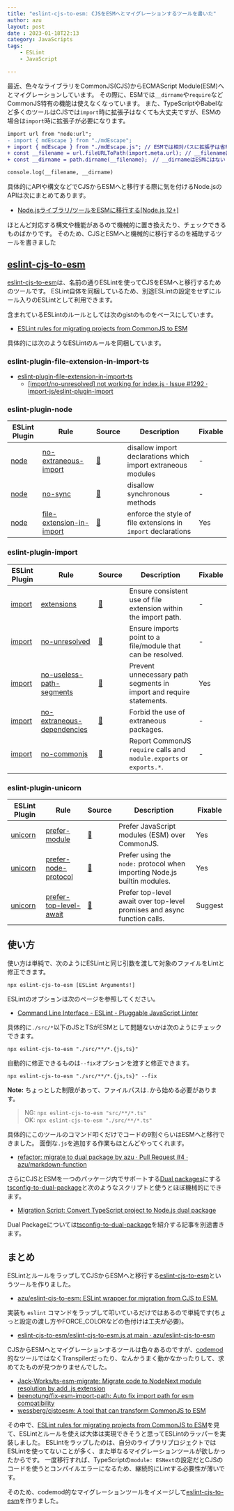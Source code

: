 ```yaml
---
title: "eslint-cjs-to-esm: CJSをESMへとマイグレーションするツールを書いた"
author: azu
layout: post
date : 2023-01-18T22:13
category: JavaScripts
tags:
    - ESLint
    - JavaScript

---
```


最近、色々なライブラリをCommonJS(CJS)からECMAScript Module(ESM)へとマイグレーションしています。
その際に、ESMでは`__dirname`や`require`などCommonJS特有の機能は使えなくなっています。
また、TypeScriptやBabelなど多くのツールはCJSでは`import`時に拡張子はなくても大丈夫ですが、ESMの場合は`import`時に拡張子が必要になります。


```diff
import url from "node:url";
- import { mdEscape } from "./mdEscape";
+ import { mdEscape } from "./mdEscape.js"; // ESMでは相対パスに拡張子は省略できない
+ const __filename = url.fileURLToPath(import.meta.url); // __filenameはESMにはないためimport.meta.urlから取得する
+ const __dirname = path.dirname(__filename);　// __dirnameはESMにはない

console.log(__filename, __dirname)
```
具体的にAPIや構文などでCJSからESMへと移行する際に気を付けるNode.jsのAPIは次にまとめてあります。

- [Node.jsライブラリ/ツールをESMに移行する[Node.js 12+]](https://zenn.dev/azu/scraps/8251dab75562c8)

ほとんど対応する構文や機能があるので機械的に置き換えたり、チェックできるものばかりです。
そのため、CJSとESMへと機械的に移行するのを補助するツールを書きました

## [eslint-cjs-to-esm](https://github.com/azu/eslint-cjs-to-esm)

[eslint-cjs-to-esm](https://github.com/azu/eslint-cjs-to-esm)は、名前の通りESLintを使ってCJSをESMへと移行するためのツールです。
ESLint自体を同梱しているため、別途ESLintの設定をせずにルール入りのESLintとして利用できます。

含まれているESLintのルールとしては次のgistのものをベースにしています。

- [ESLint rules for migrating projects from CommonJS to ESM](https://gist.github.com/Jaid/164668c0151ae09d2bc81be78a203dd5)

具体的には次のようなESLintのルールを同梱しています。

### eslint-plugin-file-extension-in-import-ts

- [eslint-plugin-file-extension-in-import-ts](https://github.com/AlexSergey/eslint-plugin-file-extension-in-import-ts)
  - [[import/no-unresolved] not working for index.js · Issue #1292 · import-js/eslint-plugin-import](https://github.com/import-js/eslint-plugin-import/issues/1292)

### eslint-plugin-node

| ESLint Plugin                                            | Rule                                                                                                                            | Source                                                                                                       | Description                                                       | Fixable |
|----------------------------------------------------------|---------------------------------------------------------------------------------------------------------------------------------|--------------------------------------------------------------------------------------------------------------|-------------------------------------------------------------------|---------|
| [node](https://github.com/mysticatea/eslint-plugin-node) | [no-extraneous-import](https://github.com/mysticatea/eslint-plugin-node/blob/master/docs/rules/no-extraneous-import.md)         | [:link:](https://github.com/mysticatea/eslint-plugin-node/blob/master/lib/rules/no-extraneous-import.js)     | disallow import declarations which import extraneous modules      | -       |
| [node](https://github.com/mysticatea/eslint-plugin-node) | [no-sync](https://github.com/mysticatea/eslint-plugin-node/blob/master/docs/rules/no-sync.md)                                   | [:link:](https://github.com/mysticatea/eslint-plugin-node/blob/master/lib/rules/no-sync.js)                  | disallow synchronous methods                                      | -       |
| [node](https://github.com/mysticatea/eslint-plugin-node) | [file-extension-in-import](https://github.com/mysticatea/eslint-plugin-node/blob/master/docs/rules/file-extension-in-import.md) | [:link:](https://github.com/mysticatea/eslint-plugin-node/blob/master/lib/rules/file-extension-in-import.js) | enforce the style of file extensions in `import` declarations     | Yes     |

### eslint-plugin-import

| ESLint Plugin                                               | Rule                                                                                                                               | Source                                                                                                        | Description                                                          | Fixable |
|-------------------------------------------------------------|------------------------------------------------------------------------------------------------------------------------------------|---------------------------------------------------------------------------------------------------------------|----------------------------------------------------------------------|---------|
| [import](https://github.com/import-js/eslint-plugin-import) | [extensions](https://github.com/import-js/eslint-plugin-import/blob/main/docs/rules/extensions.md)                                 | [:link:](https://github.com/import-js/eslint-plugin-import/blob/main/src/rules/extensions.js)                 | Ensure consistent use of file extension within the import path.      | -       |
| [import](https://github.com/import-js/eslint-plugin-import) | [no-unresolved](https://github.com/import-js/eslint-plugin-import/blob/main/docs/rules/no-unresolved.md)                           | [:link:](https://github.com/import-js/eslint-plugin-import/blob/main/src/rules/no-unresolved.js)              | Ensure imports point to a file/module that can be resolved.          | -       |
| [import](https://github.com/import-js/eslint-plugin-import) | [no-useless-path-segments](https://github.com/import-js/eslint-plugin-import/blob/main/docs/rules/no-useless-path-segments.md)     | [:link:](https://github.com/import-js/eslint-plugin-import/blob/main/src/rules/no-useless-path-segments.js)   | Prevent unnecessary path segments in import and require statements.  | Yes     |
| [import](https://github.com/import-js/eslint-plugin-import) | [no-extraneous-dependencies](https://github.com/import-js/eslint-plugin-import/blob/main/docs/rules/no-extraneous-dependencies.md) | [:link:](https://github.com/import-js/eslint-plugin-import/blob/main/src/rules/no-extraneous-dependencies.js) | Forbid the use of extraneous packages.                               | -       |
| [import](https://github.com/import-js/eslint-plugin-import) | [no-commonjs](https://github.com/import-js/eslint-plugin-import/blob/main/docs/rules/no-commonjs.md)                               | [:link:](https://github.com/import-js/eslint-plugin-import/blob/main/src/rules/no-commonjs.js)                | Report CommonJS `require` calls and `module.exports` or `exports.*`. | -       |

### eslint-plugin-unicorn

| ESLint Plugin                                                    | Rule                                                                                                                           | Source                                                                                                    | Description                                                               | Fixable |
|------------------------------------------------------------------|--------------------------------------------------------------------------------------------------------------------------------|-----------------------------------------------------------------------------------------------------------|---------------------------------------------------------------------------|---------|
| [unicorn](https://github.com/sindresorhus/eslint-plugin-unicorn) | [prefer-module](https://github.com/sindresorhus/eslint-plugin-unicorn/blob/main/docs/rules/prefer-module.md)                   | [:link:](https://github.com/sindresorhus/eslint-plugin-unicorn/blob/main/rules/prefer-module.js)          | Prefer JavaScript modules (ESM) over CommonJS.                            | Yes     |
| [unicorn](https://github.com/sindresorhus/eslint-plugin-unicorn) | [prefer-node-protocol](https://github.com/sindresorhus/eslint-plugin-unicorn/blob/main/docs/rules/prefer-node-protocol.md)     | [:link:](https://github.com/sindresorhus/eslint-plugin-unicorn/blob/main/rules/prefer-node-protocol.js)   | Prefer using the `node:` protocol when importing Node.js builtin modules. | Yes     |
| [unicorn](https://github.com/sindresorhus/eslint-plugin-unicorn) | [prefer-top-level-await](https://github.com/sindresorhus/eslint-plugin-unicorn/blob/main/docs/rules/prefer-top-level-await.md) | [:link:](https://github.com/sindresorhus/eslint-plugin-unicorn/blob/main/rules/prefer-top-level-await.js) | Prefer top-level await over top-level promises and async function calls.  | Suggest |


## 使い方

使い方は単純で、次のようにESLintと同じ引数を渡して対象のファイルをLintと修正できます。

    npx eslint-cjs-to-esm [ESLint Arguments!]

ESLintのオプションは次のページを参照してください。

- [Command Line Interface - ESLint - Pluggable JavaScript Linter](https://eslint.org/docs/latest/use/command-line-interface)

具体的に`./src/*`以下のJSとTSがESMとして問題ないかは次のようにチェックできます。

    npx eslint-cjs-to-esm "./src/**/*.{js,ts}"

自動的に修正できるものは`--fix`オプションを渡すと修正できます。

    npx eslint-cjs-to-esm "./src/**/*.{js,ts}" --fix

**Note:** ちょっとした制限があって、ファイルパスは`.`から始める必要があります。

> NG: `npx eslint-cjs-to-esm "src/**/*.ts"`  
> OK: `npx eslint-cjs-to-esm "./src/**/*.ts"`  

具体的にこのツールのコマンド叩くだけでコードの9割ぐらいはESMへと移行できました。
面倒な`.js`を追加する作業もほとんどやってくれます。

- [refactor: migrate to dual package by azu · Pull Request #4 · azu/markdown-function](https://github.com/azu/markdown-function/pull/4)

さらにCJSとESMを一つのパッケージ内でサポートする[Dual packages](https://nodejs.org/api/packages.html#dual-commonjses-module-packages)にする[tsconfig-to-dual-package](https://github.com/azu/tsconfig-to-dual-package)と次のようなスクリプトと使うとほぼ機械的にできます。

- [Migration Script: Convert TypeScript project to Node.js dual package](https://gist.github.com/azu/f383ba74c80d17806badd49745ce2129)

Dual Packageについては[tsconfig-to-dual-package](https://github.com/azu/tsconfig-to-dual-package)を紹介する記事を別途書きます。

## まとめ

ESLintとルールをラップしてCJSからESMへと移行する[eslint-cjs-to-esm](https://github.com/azu/eslint-cjs-to-esm)というツールを作りました。

- [azu/eslint-cjs-to-esm: ESLint wrapper for migration from CJS to ESM.](https://github.com/azu/eslint-cjs-to-esm)

実装も `eslint` コマンドをラップして叩いているだけではあるので単純です(ちょっと設定の渡し方やFORCE_COLORなどの色付けは工夫が必要)。

- [eslint-cjs-to-esm/eslint-cjs-to-esm.js at main · azu/eslint-cjs-to-esm](https://github.com/azu/eslint-cjs-to-esm/blob/main/eslint-cjs-to-esm.js)

CJSからESMへとマイグレーションするツールは色々あるのですが、[codemod](https://github.com/facebookarchive/codemod)的なツールではなくTranspilerだったり、なんかうまく動かなかったりして、求めてたものが見つかりませんでした。

- [Jack-Works/ts-esm-migrate: Migrate code to NodeNext module resolution by add .js extension](https://github.com/Jack-Works/ts-esm-migrate)
- [beenotung/fix-esm-import-path: Auto fix import path for esm compatibility](https://github.com/beenotung/fix-esm-import-path)
- [wessberg/cjstoesm: A tool that can transform CommonJS to ESM](https://github.com/wessberg/cjstoesm)

その中で、[ESLint rules for migrating projects from CommonJS to ESM](https://gist.github.com/Jaid/164668c0151ae09d2bc81be78a203dd5)を見て、ESLintとルールを使えば大体は実現できそうと思ってESLintのラッパーを実装しました。
ESLintをラップしたのは、自分のライブラリプロジェクトではESLintを使ってないことが多く、また単なるマイグレーションツールが欲しかったからです。
一度移行すれば、TypeScriptの`module: ESNext`の設定だとCJSのコードを使うとコンパイルエラーになるため、継続的にLintする必要性が薄いです。

そのため、codemod的なマイグレーションツールをイメージして[eslint-cjs-to-esm](https://github.com/azu/eslint-cjs-to-esm)を作りました。
